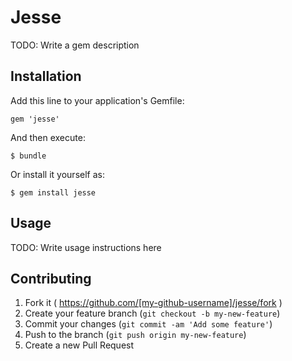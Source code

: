 # Jesse

TODO: Write a gem description

## Installation

Add this line to your application's Gemfile:

    gem 'jesse'

And then execute:

    $ bundle

Or install it yourself as:

    $ gem install jesse

## Usage

TODO: Write usage instructions here

## Contributing

1. Fork it ( https://github.com/[my-github-username]/jesse/fork )
2. Create your feature branch (`git checkout -b my-new-feature`)
3. Commit your changes (`git commit -am 'Add some feature'`)
4. Push to the branch (`git push origin my-new-feature`)
5. Create a new Pull Request
